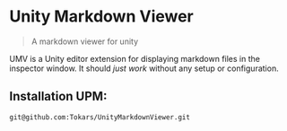 # Unity Markdown Viewer
> A markdown viewer for unity

UMV is a Unity editor extension for displaying markdown files in the inspector window.
It should _just work_ without any setup or configuration.

## Installation UPM:
```git
git@github.com:Tokars/UnityMarkdownViewer.git
```
